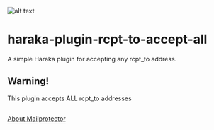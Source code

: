 ![alt text](https://en.gravatar.com/userimage/466950/319008f37c749fae53ef6a7b071afa83.png)

# haraka-plugin-rcpt-to-accept-all
A simple Haraka plugin for accepting any rcpt_to address.

## Warning!
This plugin accepts ALL rcpt_to addresses

##

[About Mailprotector](https://mailprotector.com/about-mailprotector)
